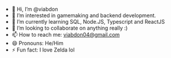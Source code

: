 - 👋 Hi, I’m @viabdon
- 👀 I’m interested in gamemaking and backend development.
- 🌱 I’m currently learning SQL, Node.JS, Typescript and ReactJS
- 💞️ I’m looking to collaborate on anything really :)
- 📫 How to reach me: viabdon04@gmail.com
- 😄 Pronouns: He/Him
- ⚡ Fun fact: I love Zelda lol

<!---
viabdon/viabdon is a ✨ special ✨ repository because its `README.md` (this file) appears on your GitHub profile.
You can click the Preview link to take a look at your changes.
--->
